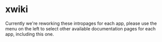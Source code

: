 # xwiki

Currently we're reworking these intropages for each app, please use the menu on the left to select other available documentation pages for each app, including this one.
